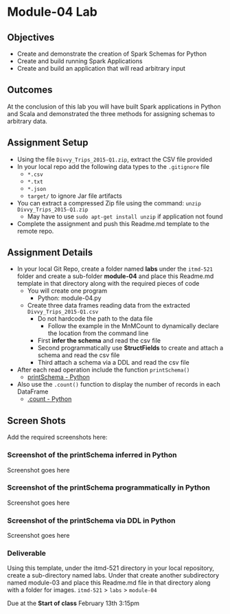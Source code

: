 # Module-04 Lab

## Objectives

* Create and demonstrate the creation of Spark Schemas for Python
* Create and build running Spark Applications
* Create and build an application that will read arbitrary input

## Outcomes

At the conclusion of this lab you will have built Spark applications in Python and Scala and demonstrated the three methods for assigning schemas to arbitrary data.

## Assignment Setup

- Using the file `Divvy_Trips_2015-Q1.zip`, extract the CSV file provided
- In your local repo add the following data types to the `.gitignore` file
  - `*.csv`
  - `*.txt`
  - `*.json`
  - `target/` to ignore Jar file artifacts
- You can extract a compressed Zip file using the command: `unzip Divvy_Trips_2015-Q1.zip`
  - May have to use `sudo apt-get install unzip` if application not found
- Complete the assignment and push this Readme.md template to the remote repo.

## Assignment Details

- In your local Git Repo, create a folder named **labs** under the `itmd-521` folder and create a sub-folder **module-04** and place this Readme.md template in that directory along with the required pieces of code
  - You will create one program
    - Python: module-04.py
  - Create three data frames reading data from the extracted `Divvy_Trips_2015-Q1.csv` 
    - Do not hardcode the path to the data file
      - Follow the example in the MnMCount to dynamically declare the location from the command line
    - First **infer the schema** and read the csv file
    - Second programmatically use **StructFields** to create and attach a schema and read the csv file
    - Third attach a schema via a DDL and read the csv file
- After each read operation include the function `printSchema()`
  - [printSchema - Python](https://spark.apache.org/docs/latest/api/python/reference/pyspark.sql/api/pyspark.sql.DataFrame.printSchema.html?highlight=printschema "pyspark printschema web page")
- Also use the `.count()` function to display the number of records in each DataFrame
  - [.count - Python](https://spark.apache.org/docs/latest/api/python/reference/pyspark.sql/api/pyspark.sql.functions.count.html?highlight=count#pyspark.sql.functions.count "webpage to Scala API")

## Screen Shots

Add the required screenshots here:

### Screenshot of the printSchema inferred in Python

Screenshot goes here

### Screenshot of the printSchema programmatically in Python

Screenshot goes here

### Screenshot of the printSchema via DDL in Python

Screenshot goes here

### Deliverable

Using this template, under the itmd-521 directory in your local repository, create a sub-directory named labs. Under that create another subdirectory named module-03 and place this Readme.md file in that directory along with a folder for images. `itmd-521` > `labs` > `module-04`

Due at the **Start of class** February 13th 3:15pm
